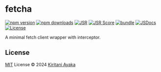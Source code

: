# fetcha

[![npm version](https://img.shields.io/npm/v/KiritaniAyaka/fetcha?style=flat&colorA=080f12&colorB=1fa669)](https://npmjs.com/package/KiritaniAyaka/fetcha)
[![npm downloads](https://img.shields.io/npm/dm/KiritaniAyaka/fetcha?style=flat&colorA=080f12&colorB=1fa669)](https://npmjs.com/package/KiritaniAyaka/fetcha)
[![JSR](https://jsr.io/badges/@kiritaniayaka/fetcha)](https://jsr.io/@kiritaniayaka/fetcha)
[![JSR Score](https://jsr.io/badges/@kiritaniayaka/fetcha/score)](https://jsr.io/@kiritaniayaka/fetcha)
[![bundle](https://img.shields.io/bundlephobia/minzip/KiritaniAyaka/fetcha?style=flat&colorA=080f12&colorB=1fa669&label=minzip)](https://bundlephobia.com/result?p=KiritaniAyaka/fetcha)
[![JSDocs](https://img.shields.io/badge/jsdocs-reference-080f12?style=flat&colorA=080f12&colorB=1fa669)](https://www.jsdocs.io/package/KiritaniAyaka/fetcha)
[![License](https://img.shields.io/github/license/KiritaniAyaka/fetcha.svg?style=flat&colorA=080f12&colorB=1fa669)](https://github.com/KiritaniAyaka/fetcha/blob/main/LICENSE)

A minimal fetch client wrapper with interceptor.

## License

[MIT](./LICENSE) License © 2024 [Kiritani Ayaka](https://github.com/KiritaniAyaka)
